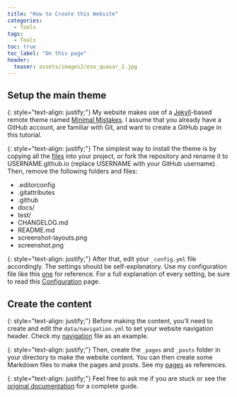 ```yaml
---
title: "How to Create this Website"
categories:
  - Tools
tags:
  - Tools
toc: true
toc_label: "On this page"
header:
  teaser: assets/images2/eso_quasar_2.jpg
---
```


## Setup the main theme

{: style="text-align: justify;"}
My website makes use of a [Jekyll](https://jekyllrb.com/docs/)-based remote theme named [Minimal Mistakes](https://mmistakes.github.io/minimal-mistakes/docs/quick-start-guide/).
I assume that you already have a GitHub account, are familiar with Git, and want to create a GitHub page in this tutorial. 


{: style="text-align: justify;"}
The simplest way to install the theme is by copying all the [files](https://github.com/mmistakes/minimal-mistakes) into your project, or fork the repository and rename it to USERNAME.github.io (replace USERNAME with your GitHub username).
Then, remove the following folders and files:
* .editorconfig
* .gitattributes
* .github
* docs/
* test/
* CHANGELOG.md
* README.md
* screenshot-layouts.png
* screenshot.png

{: style="text-align: justify;"}
After that, edit your `_config.yml` file accordingly. 
The settings should be self-explanatory. 
Use my configuration file like this [one](https://github.com/irhamta/irhamta.github.io/blob/master/_config.yml) for reference.
For a full explanation of every setting, be sure to read this [Configuration](https://mmistakes.github.io/minimal-mistakes/docs/configuration/) page.

## Create the content

{: style="text-align: justify;"}
Before making the content, you’ll need to create and edit the `data/navigation.yml` to set your website navigation header. Check my [navigation](https://github.com/irhamta/irhamta.github.io/blob/master/_data/navigation.yml) file as an example.

{: style="text-align: justify;"}
Then, create the `_pages` and `_posts` folder in your directory to make the website content.
You can then create some Markdown files to make the pages and posts.
See my [pages](https://github.com/irhamta/irhamta.github.io/tree/master/_pages) as references.

{: style="text-align: justify;"}
Feel free to ask me if you are stuck or see the [original documentation](https://mmistakes.github.io/minimal-mistakes/docs/quick-start-guide/) for a complete guide.
